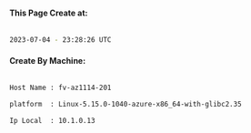 
   
#### This Page Create at:

```bash

2023-07-04 - 23:28:26 UTC

```

#### Create By Machine:

```bash

Host Name : fv-az1114-201

platform  : Linux-5.15.0-1040-azure-x86_64-with-glibc2.35

Ip Local  : 10.1.0.13

```

